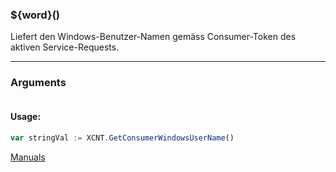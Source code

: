 ﻿### ${word}()
Liefert den Windows-Benutzer-Namen gemäss Consumer-Token des aktiven Service-Requests.

----

### Arguments
```ts
```
#### Usage:
```ts
var stringVal := XCNT.GetConsumerWindowsUserName()
```

[Manuals](https://manuals.opacc.ch/docs/doku2401/F-Script/ScriptBlockFunc.XCNT.GetConsumerWindowsUserName.html)
